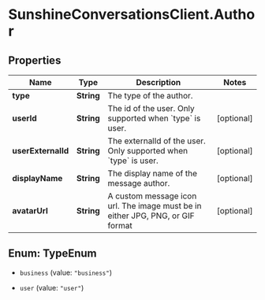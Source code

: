 # SunshineConversationsClient.Author

## Properties

Name | Type | Description | Notes
------------ | ------------- | ------------- | -------------
**type** | **String** | The type of the author. | 
**userId** | **String** | The id of the user. Only supported when &#x60;type&#x60; is user. | [optional] 
**userExternalId** | **String** | The externalId of the user. Only supported when &#x60;type&#x60; is user. | [optional] 
**displayName** | **String** | The display name of the message author. | [optional] 
**avatarUrl** | **String** | A custom message icon url. The image must be in either JPG, PNG, or GIF format | [optional] 



## Enum: TypeEnum


* `business` (value: `"business"`)

* `user` (value: `"user"`)




